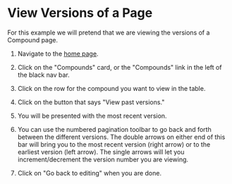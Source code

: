 # View Versions of a Page

For this example we will pretend that we are viewing the versions of a Compound page.

1. Navigate to the <a href="/" target="_blank">home page</a>.

2. Click on the "Compounds" card, or the "Compounds" link in the left of the black nav bar.
3. Click on the row for the compound you want to view in the table.
4. Click on the button that says "View past versions."
5. You will be presented with the most recent version.
6. You can use the numbered pagination toolbar to go back and forth between the different versions. The double arrows on either end of this bar will bring you to the most recent version (right arrow) or to the earliest version (left arrow). The single arrows will let you increment/decrement the version number you are viewing. 
7. Click on "Go back to editing" when you are done.